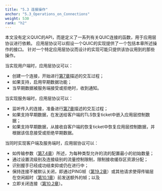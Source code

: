 ```yaml
---
title: "5.3 连接操作"
anchor: "5.3_Operations_on_Connections"
weight: 530
rank: "h2"
---
```


本文没有定义QUIC的API，而是定义了一系列有关QUIC连接的函数，用于应用层协议进行依赖。
应用层协议可以假设一个QUIC的实现提供了一个包括本章所述操作的接口。
针对一个特定应用层协议而设计的实现可能只提供该协议用到的那些操作。

当实现用户端时，应用层协议可以：
- 创建一个连接，开始进行[第7章]()描述的交互过程；
- 如果支持，启用早期数据功能；
- 当早期数据被服务端接受或拒绝时，收到通知。

当实现服务端时，应用层协议可以：
- 监听传入的连接，准备进行[第7章]()描述的交互过程；
- 如果支持早期数据，在发送给客户端的TLS恢复ticket中嵌入应用层控制数据；
- 如果支持早期数据，从接收自客户端的恢复ticket中恢复应用层控制数据，并根据该信息接受或拒绝早期数据。

当同时实现客户端及服务端时，应用层协议可以：
- 如传输参数（[第7.4章]()）所述，为每种类型允许的流的配置最小的初始数量；
- 通过设置流级别及连接级别的流量控制限制，限制接收缓存区资源分配；
- 识别握手已经成功结束抑或仍在进行中；
- 保持连接不被默认关闭，即通过PING帧（[第19.2章]()）或其他请求使得传输层在空闲超时（[第10.1章]()）前发送额外的帧；以及
- 立即关闭连接（[第10.2章]()）。